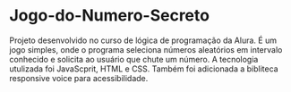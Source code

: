 # Jogo-do-Numero-Secreto
Projeto desenvolvido no curso de lógica de programação da Alura. 
É um jogo simples, onde o programa seleciona números aleatórios em intervalo conhecido e solicita ao usuário que chute um número. 
A tecnologia utulizada foi JavaScprit, HTML e CSS. 
Também foi adicionada a bibliteca responsive voice para acessibilidade.
